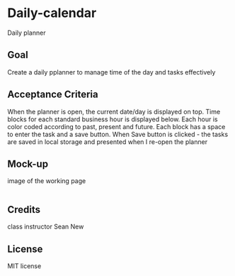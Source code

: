 # Daily-calendar

Daily planner 

## Goal

Create a daily pplanner to manage time of the day and tasks effectively

## Acceptance Criteria

When the planner is open, the current date/day is displayed on top.
Time blocks for each standard business hour is displayed below. 
Each hour is color coded according to past, present and future. Each block has a space to enter the task and a save button.
When Save button is clicked - the tasks are saved in local storage and presented when I re-open the planner

## Mock-up

image of the working page

   <img scr = "./assets/images/daily-calendar.png" />
   





## Credits

class instructor
Sean New

## License

MIT license

